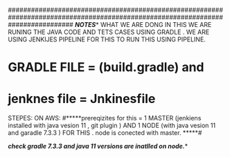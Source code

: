 
#################################################################################################################################
			*****NOTES******
WHAT WE ARE DONG IN THIS WE ARE RUNING THE JAVA CODE AND TETS CASES USING GRADLE .
WE ARE USING JENKIJES PIPELINE FOR THIS TO RUN THIS USING PIPELINE.
#  GRADLE FILE = (build.gradle) and 
#  jenknes file = Jnkinesfile 
STEPES: 
ON AWS:
#*****prereqizites for this = 1 MASTER (jenkiens installed  with java vesion 11 , git plugin ) AND 1 NODE (with java vesion 11 and garadle 7.3.3 ) FOR THIS . node is conected with master. *****#

***check gradle 7.3.3 and java 11 versions are inatlled on node.****
